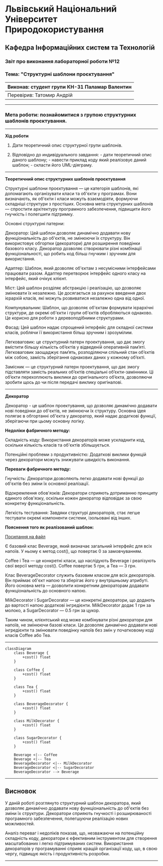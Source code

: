 
# Львівський Національний Університет Природокористування
## Кафедра Інформаційних систем та Технологій


### Звіт про виконання лабораторної роботи №12
### Тема: "Структурні шаблони проєктування"


| Виконав: студент групи КН-31 Паламар Валентин |  
| ----------------------------------------------|  
| Перевірив: Татомир Андрій                     |  

---

### Мета роботи: познайомитися з групою структурних шаблонів проєктування.

---

**Хід роботи**

1. Дати теоретичний опис структурної групи шаблонів.

2. Відповідно до индивідуального завдання: - дати теоретичний опис даного шаблону; - навести приклад коду який реалізовує даний шаблон; - скласти його UML-діяграму.

---

**Теоретичний опис структурних шаблонів проєктування**

Структурні шаблони проєктування — це категорія шаблонів, які допомагають організувати класи та об'єкти у програмах. Вони визначають, як об'єкти і класи можуть взаємодіяти, формуючи складніші структури з простіших. Основна мета структурних шаблонів — спростити архітектуру програмного забезпечення, підвищити його гнучкість і полегшити підтримку.

Основні структурні патерни:

Декоратор: Цей шаблон дозволяє динамічно додавати нову функціональність до об'єктів, не змінюючи їх структуру. Він використовує обгортки (декоратори) для розширення поведінки базового класу. Декоратор дозволяє створювати різні комбінації функціональності, що робить код більш гнучким і зручним для використання.

Адаптер: Шаблон, який дозволяє об'єктам з несумісними інтерфейсами працювати разом. Адаптер перетворює інтерфейс одного класу на інтерфейс, який очікує клієнт.

Міст: Цей шаблон розділяє абстракцію і реалізацію, що дозволяє змінювати їх незалежно. Це досягається за рахунок введення двох ієрархій класів, які можуть розвиватися незалежно одна від одної.

Компунувальник: Шаблон, що дозволяє об'єктам формувати ієрархічні структури, де окремі об'єкти і групи об'єктів обробляються однаково. Це корисно для роботи з деревоподібними структурами.

Фасад: Цей шаблон надає спрощений інтерфейс для складної системи класів, роблячи її використання більш зручним і зрозумілим.

Легковаговик: це структурний патерн проектування, що дає змогу вмістити більшу кількість об’єктів у відведеній оперативній пам’яті. Легковаговик заощаджує пам’ять, розподіляючи спільний стан об’єктів між собою, замість зберігання однакових даних у кожному об’єкті.

Замісник — це структурний патерн проектування, що дає змогу підставляти замість реальних об’єктів спеціальні об’єкти-замінники. Ці об’єкти перехоплюють виклики до оригінального об’єкта, дозволяючи зробити щось до чи після передачі виклику оригіналові.

---

**Декоратор**

Декоратор - це шаблон проектування, що дозволяє динамічно додавати нові поведінки до об'єктів, не змінюючи їх структуру. Основна ідея полягає в обгортанні об'єкта у декоратор, який надає додаткові функції, зберігаючи при цьому основну логіку.


**Недоліки фабричного методу:**

Складність коду: Використання декораторів може ускладнити код, оскільки кількість класів та об'єктів збільшується.

Потенційні проблеми з продуктивністю: Додаткові виклики функцій через декоратори можуть знижувати швидкість виконання.


**Переваги фабричного методу:**

Гнучкість: Декоратори дозволяють легко додавати нові функції до об'єктів без зміни їх основної реалізації.

Відокремлення обов'язків: Декоратори сприяють дотриманню принципу єдиного обов'язку, оскільки кожен декоратор відповідає за свою конкретну функціональність.

Легкість тестування: Завдяки структурі декораторів, стає легше тестувати окремі компоненти системи, ізольовані від інших.

**Пояснення того як реалізований шаблон:**

[Посилання на файл](lab12.py)

Є базовий клас Beverage, який визначає загальний інтерфейс для всіх напоїв. У ньому є метод cost(), що повертає 0 за замовчуванням.

Coffee і Tea — це конкретні класи, що наслідують Beverage і реалізують свої версії методу cost(). Coffee повертає 5 грн, а Tea — 3 грн.

Клас BeverageDecorator служить базовим класом для всіх декораторів. Він приймає об'єкт напою та зберігає його у внутрішньому атрибуті. Його основна мета — дозволити конкретним декораторам додавати функціональність до основного напою.

MilkDecorator і SugarDecorator — це конкретні декоратори, що додають до вартості напою додаткові інгредієнти. MilkDecorator додає 1 грн за молоко, а SugarDecorator — 0.5 грн за цукор.

Таким чином, клієнтський код може комбінувати різні декоратори для напоїв, не змінюючи базові класи. Це дозволяє динамічно додавати нові інгредієнти та змінювати поведінку напоїв без змін у початковому коді класів Coffee або Tea.

---

```mermaid
classDiagram
    class Beverage {
        +cost() float
    }
    
    class Coffee {
        +cost() float
    }
    
    class Tea {
        +cost() float
    }
    
    class BeverageDecorator {
        +cost() float
    }
    
    class MilkDecorator {
        +cost() float
    }
    
    class SugarDecorator {
        +cost() float
    }
    
    Beverage <|-- Coffee
    Beverage <|-- Tea
    BeverageDecorator <|-- MilkDecorator
    BeverageDecorator <|-- SugarDecorator
    BeverageDecorator --> Beverage

```

---

## Висновок

У даній роботі розглянуто структурний шаблон декоратора, який дозволяє динамічно додавати нову функціональність до об'єктів без зміни їх структури. Декоратори сприяють гнучкості і розширюваності програмного забезпечення, полегшуючи реалізацію нових можливостей.

Аналіз переваг і недоліків показав, що, незважаючи на потенційну складність коду, декоратори є ефективним інструментом для створення масштабованих і легко підтримуваних систем. Використання декораторів у програмуванні сприяє кращій організації коду, що, в свою чергу, підвищує якість і продуктивність розробки.

---


